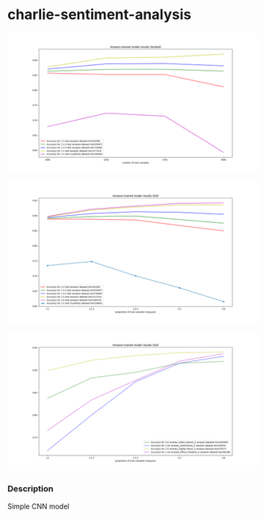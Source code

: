 # charlie-sentiment-analysis

![Accuracy plot](https://github.com/udsclub/charlie-sentiment-analysis/blob/master/some_accuracy_plot.png "model was trained with different proportions of negative:positive samples - 1:1, 1:1.5, 1:2.5, 1:5")

![Accuracy plot for Movies dataset](https://github.com/udsclub/charlie-sentiment-analysis/blob/master/figure_full_test_res.png)

![Accuracy plot for other datasets](https://github.com/udsclub/charlie-sentiment-analysis/blob/master/figure_domains.png)

### Description
Simple CNN model